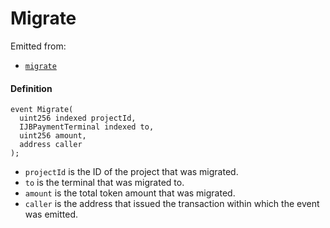 # Migrate

Emitted from:

* [`migrate`](/dev/deprecated/v2/contracts/or-payment-terminals/or-abstract/jbpayoutredemptionpaymentterminal/write/migrate.md)

#### Definition

```
event Migrate(
  uint256 indexed projectId,
  IJBPaymentTerminal indexed to,
  uint256 amount,
  address caller
);
```

* `projectId` is the ID of the project that was migrated.
* `to` is the terminal that was migrated to.
* `amount` is the total token amount that was migrated.
* `caller` is the address that issued the transaction within which the event was emitted.
